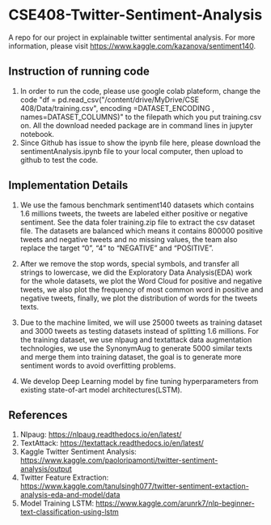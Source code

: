# CSE408-Twitter-Sentiment-Analysis

A repo for our project in explainable twitter sentimental analysis. For more information, please visit https://www.kaggle.com/kazanova/sentiment140.

## Instruction of running code
  1. In order to run the code, please use google colab plateform, change the code "df = pd.read_csv("/content/drive/MyDrive/CSE 408/Data/training.csv", encoding =DATASET_ENCODING , names=DATASET_COLUMNS)" to the filepath which you put training.csv on. All the download needed package are in command lines in jupyter notebook.
  2. Since Github has issue to show the ipynb file here, please download the sentimentAnalysis.ipynb file to your local computer, then upload to github to test the code. 
  
## Implementation Details
  1. We use the famous benchmark sentiment140 datasets which contains 1.6 millions tweets, the tweets are labeled either positive or negative sentiment. See the data foler training.zip file to extract the csv dataset file. The datasets are balanced which means it contains 800000 positive tweets and negative tweets and no missing values, the team also replace the target “0”, “4” to “NEGATIVE” and “POSITIVE”. 
  
  2. After we remove the stop words, special symbols, and transfer all strings to lowercase, we did the Exploratory Data Analysis(EDA) work for the whole datasets, we plot the Word Cloud for positive and negative tweets, we also plot the frequency of most common word in positive and negative tweets, finally, we plot the distribution of words for the tweets texts.
  
  3. Due to the machine limited, we will use 25000 tweets as training dataset and 3000 tweets as testing datasets instead of splitting 1.6 millions. For the training dataset, we use nlpaug and textattack data augmentation technologies, we use the SynonymAug to generate 5000 similar texts and merge them into training dataset, the goal is to generate more sentiment words to avoid overfitting problems.
 
  4. We develop Deep Learning model by fine tuning hyperparameters from existing state-of-art model architectures(LSTM).
  
## References
  1. Nlpaug: https://nlpaug.readthedocs.io/en/latest/
  2. TextAttack: https://textattack.readthedocs.io/en/latest/
  3. Kaggle Twitter Sentiment Analysis: https://www.kaggle.com/paoloripamonti/twitter-sentiment-analysis/output
  4. Twitter Feature Extraction: https://www.kaggle.com/tanulsingh077/twitter-sentiment-extaction-analysis-eda-and-model/data
  5. Model Training LSTM: https://www.kaggle.com/arunrk7/nlp-beginner-text-classification-using-lstm



